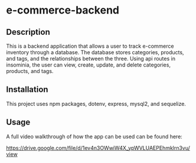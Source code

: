 # e-commerce-backend

## Description

This is a backend application that allows a user to track e-commerce inventory through a database. The database stores categories, products, and tags, and the relationships between the three. Using api routes in insominia, the user can view, create, update, and delete categories, products, and tags.

## Installation

This project uses npm packages, dotenv, express, mysql2, and sequelize.

## Usage

A full video walkthrough of how the app can be used can be found here:

https://drive.google.com/file/d/1ev4n3OWwiW4X_ypWVLUAEPEhmklrn3vu/view
